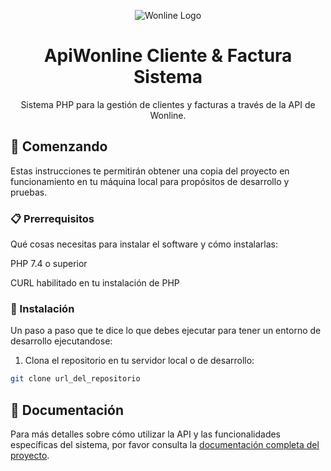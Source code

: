 <p align="center">
  <img src="https://dash.wonlinenetwork.llc/media/master/public/landingpage/media/logo-wonline-alto-30px.png" alt="Wonline Logo">
</p>

<h1 align="center">ApiWonline Cliente & Factura Sistema</h1>

<p align="center">
  Sistema PHP para la gestión de clientes y facturas a través de la API de Wonline.
</p>

## 🚀 Comenzando

Estas instrucciones te permitirán obtener una copia del proyecto en funcionamiento en tu máquina local para propósitos de desarrollo y pruebas.

### 📋 Prerrequisitos

Qué cosas necesitas para instalar el software y cómo instalarlas:

PHP 7.4 o superior

CURL habilitado en tu instalación de PHP

### 🔧 Instalación

Un paso a paso que te dice lo que debes ejecutar para tener un entorno de desarrollo ejecutandose:

1. Clona el repositorio en tu servidor local o de desarrollo:

```bash
git clone url_del_repositorio
```

## 📖 Documentación

Para más detalles sobre cómo utilizar la API y las funcionalidades específicas del sistema, por favor consulta la [documentación completa del proyecto](https://dash.wonlinenetwork.llc/doc-api/).
